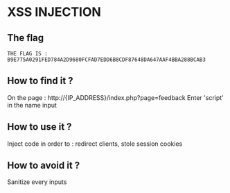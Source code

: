 # XSS INJECTION

## The flag

```
THE FLAG IS : B9E775A0291FED784A2D9680FCFAD7EDD6B8CDF87648DA647AAF4BBA288BCAB3
```

## How to find it ?

On the page : http://{IP_ADDRESS}/index.php?page=feedback
Enter 'script' in the name input

## How to use it ?

Inject code in order to : redirect clients, stole session cookies

## How to avoid it ?

Sanitize every inputs